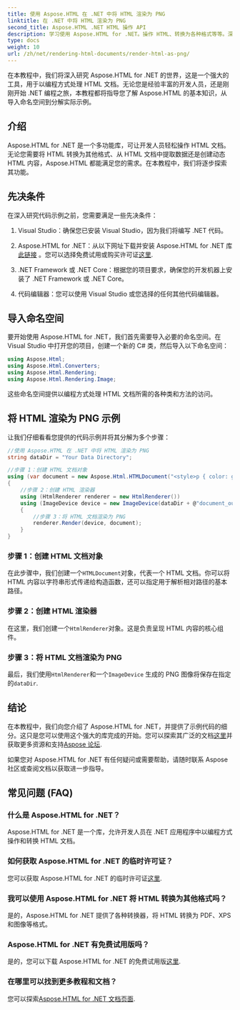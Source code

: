 ```yaml
---
title: 使用 Aspose.HTML 在 .NET 中将 HTML 渲染为 PNG
linktitle: 在 .NET 中将 HTML 渲染为 PNG
second_title: Aspose.HTML .NET HTML 操作 API
description: 学习使用 Aspose.HTML for .NET。操作 HTML、转换为各种格式等等。深入了解这个全面的教程！
type: docs
weight: 10
url: /zh/net/rendering-html-documents/render-html-as-png/
---
```


在本教程中，我们将深入研究 Aspose.HTML for .NET 的世界，这是一个强大的工具，用于以编程方式处理 HTML 文档。无论您是经验丰富的开发人员，还是刚刚开始 .NET 编程之旅，本教程都将指导您了解 Aspose.HTML 的基本知识，从导入命名空间到分解实际示例。

## 介绍

Aspose.HTML for .NET 是一个多功能库，可让开发人员轻松操作 HTML 文档。无论您需要将 HTML 转换为其他格式、从 HTML 文档中提取数据还是创建动态 HTML 内容，Aspose.HTML 都能满足您的需求。在本教程中，我们将逐步探索其功能。

## 先决条件

在深入研究代码示例之前，您需要满足一些先决条件：

1. Visual Studio：确保您已安装 Visual Studio，因为我们将编写 .NET 代码。

2.  Aspose.HTML for .NET：从以下网址下载并安装 Aspose.HTML for .NET 库[此链接](https://releases.aspose.com/html/net/) 。您可以选择免费试用或购买许可证[这里](https://purchase.aspose.com/buy).

3. .NET Framework 或 .NET Core：根据您的项目要求，确保您的开发机器上安装了 .NET Framework 或 .NET Core。

4. 代码编辑器：您可以使用 Visual Studio 或您选择的任何其他代码编辑器。

## 导入命名空间

要开始使用 Aspose.HTML for .NET，我们首先需要导入必要的命名空间。在 Visual Studio 中打开您的项目，创建一个新的 C# 类，然后导入以下命名空间：

```csharp
using Aspose.Html;
using Aspose.Html.Converters;
using Aspose.Html.Rendering;
using Aspose.Html.Rendering.Image;
```

这些命名空间提供以编程方式处理 HTML 文档所需的各种类和方法的访问。

## 将 HTML 渲染为 PNG 示例

让我们仔细看看您提供的代码示例并将其分解为多个步骤：

```csharp
//使用 Aspose.HTML 在 .NET 中将 HTML 渲染为 PNG
string dataDir = "Your Data Directory";

//步骤 1：创建 HTML 文档对象
using (var document = new Aspose.Html.HTMLDocument("<style>p { color: green; }</style><p>my first paragraph</p>", @"c:\work\"))
{
    //步骤 2：创建 HTML 渲染器
    using (HtmlRenderer renderer = new HtmlRenderer())
    using (ImageDevice device = new ImageDevice(dataDir + @"document_out.png"))
    {
        //步骤 3：将 HTML 文档渲染为 PNG
        renderer.Render(device, document);
    }
}
```

### 步骤 1：创建 HTML 文档对象

在此步骤中，我们创建一个`HTMLDocument`对象，代表一个 HTML 文档。你可以将 HTML 内容以字符串形式传递给构造函数，还可以指定用于解析相对路径的基本路径。

### 步骤 2：创建 HTML 渲染器

在这里，我们创建一个`HtmlRenderer`对象。这是负责呈现 HTML 内容的核心组件。 

### 步骤 3：将 HTML 文档渲染为 PNG

最后，我们使用`HtmlRenderer`和一个`ImageDevice` 生成的 PNG 图像将保存在指定的`dataDir`.

## 结论

在本教程中，我们向您介绍了 Aspose.HTML for .NET，并提供了示例代码的细分。这只是您可以使用这个强大的库完成的开始。您可以探索其广泛的文档[这里](https://reference.aspose.com/html/net/)并获取更多资源和支持[Aspose 论坛](https://forum.aspose.com/).

如果您对 Aspose.HTML for .NET 有任何疑问或需要帮助，请随时联系 Aspose 社区或查阅文档以获取进一步指导。

## 常见问题 (FAQ)

### 什么是 Aspose.HTML for .NET？
   Aspose.HTML for .NET 是一个库，允许开发人员在 .NET 应用程序中以编程方式操作和转换 HTML 文档。

### 如何获取 Aspose.HTML for .NET 的临时许可证？
   您可以获取 Aspose.HTML for .NET 的临时许可证[这里](https://purchase.aspose.com/temporary-license/).

### 我可以使用 Aspose.HTML for .NET 将 HTML 转换为其他格式吗？
   是的，Aspose.HTML for .NET 提供了各种转换器，将 HTML 转换为 PDF、XPS 和图像等格式。

### Aspose.HTML for .NET 有免费试用版吗？
   是的，您可以下载 Aspose.HTML for .NET 的免费试用版[这里](https://releases.aspose.com/).

### 在哪里可以找到更多教程和文档？
   您可以探索[Aspose.HTML for .NET 文档页面](https://reference.aspose.com/html/net/).